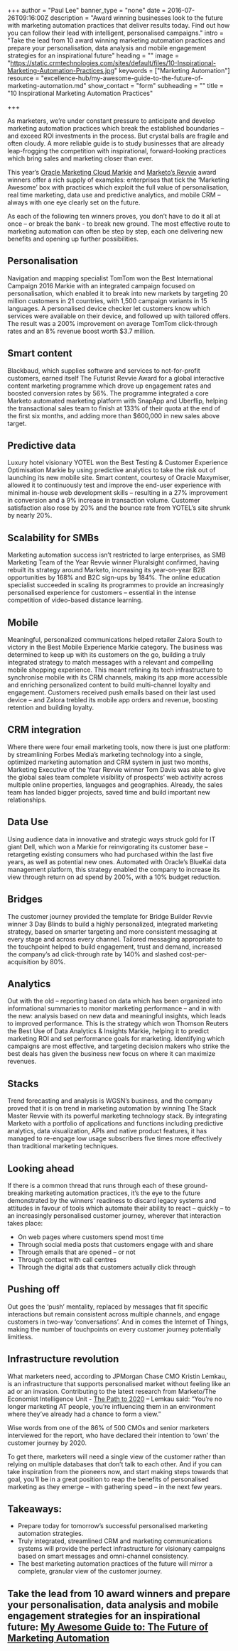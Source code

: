 +++
author = "Paul Lee"
banner_type = "none"
date = 2016-07-26T09:16:00Z
description = "Award winning businesses look to the future with marketing automation practices that deliver results today. Find out how you can follow their lead with intelligent, personalised campaigns."
intro = "Take the lead from 10 award winning marketing automation practices and prepare your personalisation, data analysis and mobile engagement strategies for an inspirational future"
heading = ""
image = "https://static.crmtechnologies.com/sites/default/files/10-Inspirational-Marketing-Automation-Practices.jpg"
keywords = ["Marketing Automation"]
resource = "excellence-hub/my-awesome-guide-to-the-future-of-marketing-automation.md"
show_contact = "form"
subheading = ""
title = "10 Inspirational Marketing Automation Practices"

+++

As marketers, we’re under constant pressure to anticipate and develop marketing automation practices which break the established boundaries – and exceed ROI investments in the process. But crystal balls are fragile and often cloudy. A more reliable guide is to study businesses that are already leap-frogging the competition with inspirational, forward-looking practices which bring sales and marketing closer than ever.

This year’s [Oracle Marketing Cloud Markie](http://markies.eloqua.com/) and [Marketo’s Revvie](https://events.marketo.com/summit/2016/awards/) award winners offer a rich supply of examples: enterprises that tick the ‘Marketing Awesome’ box with practices which exploit the full value of personalisation, real time marketing, data use and predictive analytics, and mobile CRM – always with one eye clearly set on the future.

As each of the following ten winners proves, you don’t have to do it all at once – or break the bank - to break new ground. The most effective route to marketing automation can often be step by step, each one delivering new benefits and opening up further possibilities.

## Personalisation

Navigation and mapping specialist TomTom won the Best International Campaign 2016 Markie with an integrated campaign focused on personalisation, which enabled it to break into new markets by targeting 20 million customers in 21 countries, with 1,500 campaign variants in 15 languages. A personalised device checker let customers know which services were available on their device, and followed up with tailored offers. The result was a 200% improvement on average TomTom click-through rates and an 8% revenue boost worth $3.7 million.

## Smart content

Blackbaud, which supplies software and services to not-for-profit customers, earned itself The Futurist Revvie Award for a global interactive content marketing programme which drove up engagement rates and boosted conversion rates by 56%. The programme integrated a core Marketo automated marketing platform with SnapApp and Uberflip, helping the transactional sales team to finish at 133% of their quota at the end of the first six months, and adding more than $600,000 in new sales above target.

## Predictive data

Luxury hotel visionary YOTEL won the Best Testing & Customer Experience Optimisation Markie by using predictive analytics to take the risk out of launching its new mobile site. Smart content, courtesy of Oracle Maxymiser, allowed it to continuously test and improve the end-user experience with minimal in-house web development skills – resulting in a 27% improvement in conversion and a 9% increase in transaction volume. Customer satisfaction also rose by 20% and the bounce rate from YOTEL’s site shrunk by nearly 20%.

## Scalability for SMBs

Marketing automation success isn’t restricted to large enterprises, as SMB Marketing Team of the Year Revvie winner Pluralsight confirmed, having rebuilt its strategy around Marketo, increasing its year-on-year B2B opportunities by 168% and B2C sign-ups by 184%. The online education specialist succeeded in scaling its programmes to provide an increasingly personalised experience for customers – essential in the intense competition of video-based distance learning.

## Mobile

Meaningful, personalized communications helped retailer Zalora South to victory in the Best Mobile Experience Markie category. The business was determined to keep up with its customers on the go, building a truly integrated strategy to match messages with a relevant and compelling mobile shopping experience. This meant refining its tech infrastructure to synchronise mobile with its CRM channels, making its app more accessible and enriching personalized content to build multi-channel loyalty and engagement. Customers received push emails based on their last used device – and Zalora trebled its mobile app orders and revenue, boosting retention and building loyalty.

## CRM integration

Where there were four email marketing tools, now there is just one platform: by streamlining Forbes Media’s marketing technology into a single, optimized marketing automation and CRM system in just two months, Marketing Executive of the Year Revvie winner Tom Davis was able to give the global sales team complete visibility of prospects’ web activity across multiple online properties, languages and geographies. Already, the sales team has landed bigger projects, saved time and build important new relationships.

## Data Use

Using audience data in innovative and strategic ways struck gold for IT giant Dell, which won a Markie for reinvigorating its customer base – retargeting existing consumers who had purchased within the last five years, as well as potential new ones. Automated with Oracle’s BlueKai data management platform, this strategy enabled the company to increase its view through return on ad spend by 200%, with a 10% budget reduction.

## Bridges

The customer journey provided the template for Bridge Builder Revvie winner 3 Day Blinds to build a highly personalized, integrated marketing strategy, based on smarter targeting and more consistent messaging at every stage and across every channel. Tailored messaging appropriate to the touchpoint helped to build engagement, trust and demand, increased the company’s ad click-through rate by 140% and slashed cost-per-acquisition by 80%.

## Analytics

Out with the old – reporting based on data which has been organized into informational summaries to monitor marketing performance – and in with the new: analysis based on new data and meaningful insights, which leads to improved performance. This is the strategy which won Thomson Reuters the Best Use of Data Analytics & Insights Markie, helping it to predict marketing ROI and set performance goals for marketing. Identifying which campaigns are most effective, and targeting decision makers who strike the best deals has given the business new focus on where it can maximize revenues.

## Stacks

Trend forecasting and analysis is WGSN’s business, and the company proved that it is on trend in marketing automation by winning The Stack Master Revvie with its powerful marketing technology stack. By integrating Marketo with a portfolio of applications and functions including predictive analytics, data visualization, APIs and native product features, it has managed to re-engage low usage subscribers five times more effectively than traditional marketing techniques.

## Looking ahead

If there is a common thread that runs through each of these ground-breaking marketing automation practices, it’s the eye to the future demonstrated by the winners’ readiness to discard legacy systems and attitudes in favour of tools which automate their ability to react – quickly – to an increasingly personalised customer journey, wherever that interaction takes place:

*   On web pages where customers spend most time
*   Through social media posts that customers engage with and share
*   Through emails that are opened – or not
*   Through contact with call centres
*   Through the digital ads that customers actually click through

## Pushing off

Out goes the ‘push’ mentality, replaced by messages that fit specific interactions but remain consistent across multiple channels, and engage customers in two-way ‘conversations’. And in comes the Internet of Things, making the number of touchpoints on every customer journey potentially limitless.

## Infrastructure revolution

What marketers need, according to JPMorgan Chase CMO Kristin Lemkau, is an infrastructure that supports personalised market without feeling like an ad or an invasion. Contributing to the latest research from Marketo/The Economist Intelligence Unit - [The Path to 2020](http://www.marketingdive.com/news/why-the-future-of-marketing-is-a-two-way-customer-conversation/417177/) – Lemkau said: “You’re no longer marketing AT people, you’re influencing them in an environment where they’ve already had a chance to form a view.”

Wise words from one of the 86% of 500 CMOs and senior marketers interviewed for the report, who have declared their intention to ‘own’ the customer journey by 2020.

To get there, marketers will need a single view of the customer rather than relying on multiple databases that don’t talk to each other. And if you can take inspiration from the pioneers now, and start making steps towards that goal, you’ll be in a great position to reap the benefits of personalised marketing as they emerge – with gathering speed – in the next few years.

## Takeaways:

*   Prepare today for tomorrow’s successful personalised marketing automation strategies.
*   Truly integrated, streamlined CRM and marketing communications systems will provide the perfect infrastructure for visionary campaigns based on smart messages and omni-channel consistency.
*   The best marketing automation practices of the future will mirror a complete, granular view of the customer journey.

## Take the lead from 10 award winners and prepare your personalisation, data analysis and mobile engagement strategies for an inspirational future: [My Awesome Guide to: The Future of Marketing Automation](http://interact.crmtechnologies.com/my-awesome-guide-to-the-future-of-marketing-automation)